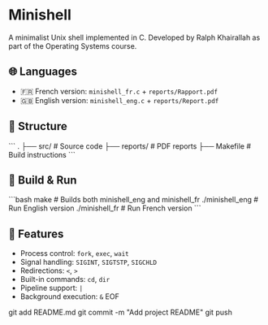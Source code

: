 # Minishell
A minimalist Unix shell implemented in C. Developed by Ralph Khairallah as part of the Operating Systems course.

## 🌐 Languages
- 🇫🇷 French version: `minishell_fr.c` + `reports/Rapport.pdf`
- 🇬🇧 English version: `minishell_eng.c` + `reports/Report.pdf`

## 📁 Structure

\`\`\`
.
├── src/           # Source code
├── reports/       # PDF reports
├── Makefile       # Build instructions
\`\`\`

## 🧪 Build & Run

\`\`\`bash
make               # Builds both minishell_eng and minishell_fr
./minishell_eng    # Run English version
./minishell_fr     # Run French version
\`\`\`

## 🔧 Features
- Process control: `fork`, `exec`, `wait`
- Signal handling: `SIGINT`, `SIGTSTP`, `SIGCHLD`
- Redirections: `<`, `>`
- Built-in commands: `cd`, `dir`
- Pipeline support: `|`
- Background execution: `&`
EOF

git add README.md
git commit -m "Add project README"
git push

